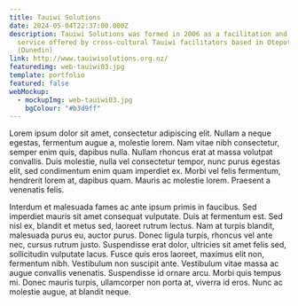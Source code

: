 ```yaml
---
title: Tauiwi Solutions
date: 2024-05-04T22:37:00.000Z
description: Tauiwi Solutions was formed in 2006 as a facilitation and workshop
  service offered by cross-cultural Tauiwi facilitators based in Otepoti
  (Dunedin)
link: http://www.tauiwisolutions.org.nz/
featuredimg: web-tauiwi03.jpg
template: portfolio
featured: false
webMockup:
  - mockupImg: web-tauiwi03.jpg
    bgColour: "#b3d9ff"
---
```

Lorem ipsum dolor sit amet, consectetur adipiscing elit. Nullam a neque egestas, fermentum augue a, molestie lorem. Nam vitae nibh consectetur, semper enim quis, dapibus nulla. Nullam rhoncus erat at massa volutpat convallis. Duis molestie, nulla vel consectetur tempor, nunc purus egestas elit, sed condimentum enim quam imperdiet ex. Morbi vel felis fermentum, hendrerit lorem at, dapibus quam. Mauris ac molestie lorem. Praesent a venenatis felis.

Interdum et malesuada fames ac ante ipsum primis in faucibus. Sed imperdiet mauris sit amet consequat vulputate. Duis at fermentum est. Sed nisl ex, blandit et metus sed, laoreet rutrum lectus. Nam at turpis blandit, malesuada purus eu, auctor purus. Donec ligula turpis, rhoncus vel ante nec, cursus rutrum justo. Suspendisse erat dolor, ultricies sit amet felis sed, sollicitudin vulputate lacus. Fusce quis eros laoreet, maximus elit non, fermentum nibh. Vestibulum non suscipit ante. Vestibulum vitae massa ac augue convallis venenatis. Suspendisse id ornare arcu. Morbi quis tempus mi. Donec mauris turpis, ullamcorper non porta at, viverra id eros. Nunc ac molestie augue, at blandit neque.
